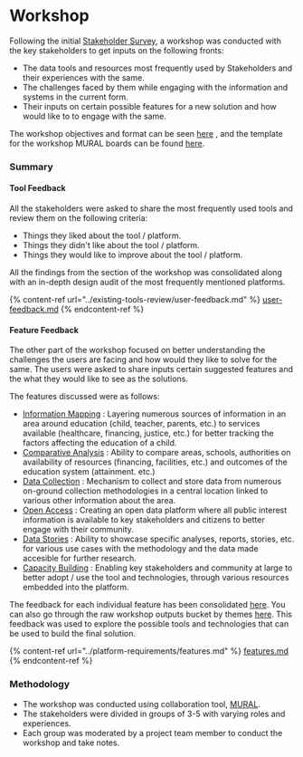 # Workshop

Following the initial [Stakeholder Survey](https://github.com/The-Data-for-Children-Collaborative/noral-user-research/blob/main/research/01-stakeholder-survey), a workshop was conducted with the key stakeholders to get inputs on the following fronts:

* The data tools and resources most frequently used by Stakeholders and their experiences with the same.
* The challenges faced by them while engaging with the information and systems in the current form.
* Their inputs on certain possible features for a new solution and how would like to to engage with the same.

The workshop objectives and format can be seen [here](https://github.com/The-Data-for-Children-Collaborative/noral-user-research/blob/main/research/02-stakeholder-workshop/02-01-workshop.md) , and the template for the workshop MURAL boards can be found [here](https://github.com/The-Data-for-Children-Collaborative/noral-user-research/blob/main/research/02-stakeholder-workshop/02-02-template.pdf).

### Summary

#### Tool Feedback

All the stakeholders were asked to share the most frequently used tools and review them on the following criteria:

* Things they liked about the tool / platform.
* Things they didn't like about the tool / platform.
* Things they would like to improve about the tool / platform.

All the findings from the section of the workshop was consolidated along with an in-depth design audit of the most frequently mentioned platforms.

{% content-ref url="../existing-tools-review/user-feedback.md" %}
[user-feedback.md](../existing-tools-review/user-feedback.md)
{% endcontent-ref %}

#### Feature Feedback

The other part of the workshop focused on better understanding the challenges the users are facing and how would they like to solve for the same. The users were asked to share inputs certain suggested features and the what they would like to see as the solutions.

The features discussed were as follows:

* [Information Mapping](workshop.md#background) : Layering numerous sources of information in an area around education (child, teacher, parents, etc.) to services available (healthcare, financing, justice, etc.) for better tracking the factors affecting the education of a child.
* [Comparative Analysis](https://github.com/The-Data-for-Children-Collaborative/noral-user-research/blob/main/research/02-stakeholder-workshop/feature-feedback/002-comparative-analysis.md) : Ability to compare areas, schools, authorities on availability of resources (financing, facilities, etc.) and outcomes of the education system (attainment. etc.)
* [Data Collection](https://github.com/The-Data-for-Children-Collaborative/noral-user-research/blob/main/research/02-stakeholder-workshop/feature-feedback/003-data-collection.md) : Mechanism to collect and store data from numerous on-ground collection methodologies in a central location linked to various other information about the area.
* [Open Access](https://github.com/The-Data-for-Children-Collaborative/noral-user-research/blob/main/research/02-stakeholder-workshop/feature-feedback/004-open-access.md) : Creating an open data platform where all public interest information is available to key stakeholders and citizens to better engage with their community.
* [Data Stories](https://github.com/The-Data-for-Children-Collaborative/noral-user-research/blob/main/research/02-stakeholder-workshop/feature-feedback/005-data-stories.md) : Ability to showcase specific analyses, reports, stories, etc. for various use cases with the methodology and the data made accesible for further research.
* [Capacity Building](https://github.com/The-Data-for-Children-Collaborative/noral-user-research/blob/main/research/02-stakeholder-workshop/feature-feedback/006-capacity-building.md) : Enabling key stakeholders and community at large to better adopt / use the tool and technologies, through various resources embedded into the platform.

The feedback for each individual feature has been consolidated [here](https://github.com/The-Data-for-Children-Collaborative/noral-user-research/tree/main/research/02-stakeholder-workshop/feature-feedback). You can also go through the raw workshop outputs bucket by themes [here](https://github.com/The-Data-for-Children-Collaborative/noral-user-research/blob/main/research/02-stakeholder-workshop/02-03-feature-feedback.pdf\_). This feedback was used to explore the possible tools and technologies that can be used to build the final solution.

{% content-ref url="../platform-requirements/features.md" %}
[features.md](../platform-requirements/features.md)
{% endcontent-ref %}

### Methodology

* The workshop was conducted using collaboration tool, [MURAL](https://www.mural.co).
* The stakeholders were divided in groups of 3-5 with varying roles and experiences.
* Each group was moderated by a project team member to conduct the workshop and take notes.

